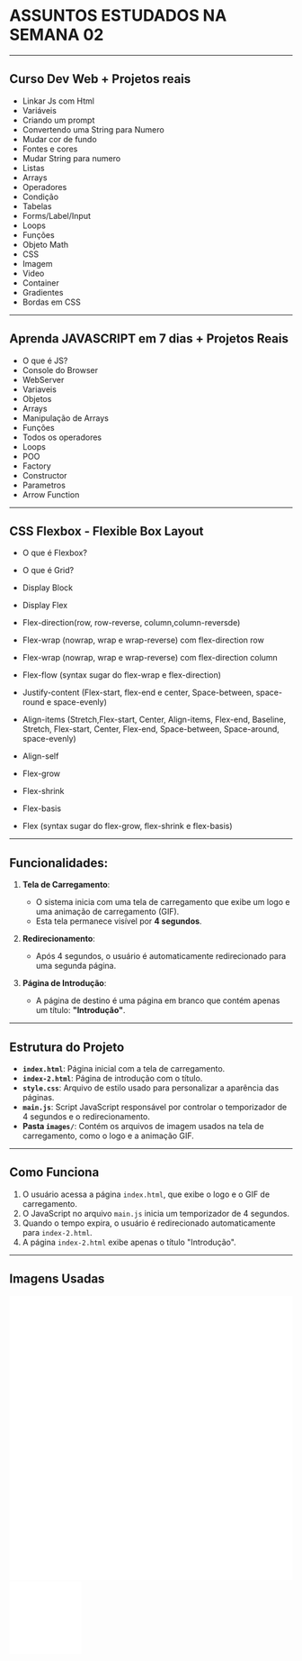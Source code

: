 # ASSUNTOS ESTUDADOS NA SEMANA 02
---
## Curso Dev Web + Projetos reais

- Linkar Js com Html
- Variáveis
- Criando um prompt
- Convertendo uma String para Numero
- Mudar cor de fundo
- Fontes e cores
- Mudar String para numero
- Listas
- Arrays
- Operadores
- Condição
- Tabelas
- Forms/Label/Input
- Loops
- Funções
- Objeto Math
- CSS
- Imagem
- Video
- Container
- Gradientes
- Bordas em CSS

---

## Aprenda JAVASCRIPT em 7 dias + Projetos Reais

- O que é JS?
- Console do Browser
- WebServer
- Variaveis
- Objetos
- Arrays
- Manipulação de Arrays
- Funções
- Todos os operadores
- Loops
- POO
- Factory
- Constructor
- Parametros
- Arrow Function

---

## CSS Flexbox - Flexible Box Layout

- O que é Flexbox?
- O que é Grid?
- Display Block
- Display Flex
- Flex-direction(row, row-reverse, column,column-reversde)
- Flex-wrap (nowrap, wrap e wrap-reverse) com flex-direction row

- Flex-wrap (nowrap, wrap e wrap-reverse) com flex-direction column

- Flex-flow (syntax sugar do flex-wrap e flex-direction)

- Justify-content (Flex-start, flex-end e center, Space-between, space-round e space-evenly)

- Align-items  (Stretch,Flex-start, Center, Align-items, Flex-end, Baseline, Stretch, Flex-start, Center, Flex-end, Space-between, Space-around, space-evenly)

- Align-self

- Flex-grow

- Flex-shrink

- Flex-basis

- Flex (syntax sugar do flex-grow, flex-shrink e flex-basis)

---

## Funcionalidades:

1. **Tela de Carregamento**:
   - O sistema inicia com uma tela de carregamento que exibe um logo e uma animação de carregamento (GIF).
   - Esta tela permanece visível por **4 segundos**.

2. **Redirecionamento**:
   - Após 4 segundos, o usuário é automaticamente redirecionado para uma segunda página.

3. **Página de Introdução**:
   - A página de destino é uma página em branco que contém apenas um título: **"Introdução"**.

---

## Estrutura do Projeto

- **`index.html`**: Página inicial com a tela de carregamento.
- **`index-2.html`**: Página de introdução com o título.
- **`style.css`**: Arquivo de estilo usado para personalizar a aparência das páginas.
- **`main.js`**: Script JavaScript responsável por controlar o temporizador de 4 segundos e o redirecionamento.
- **Pasta `images/`**: Contém os arquivos de imagem usados na tela de carregamento, como o logo e a animação GIF.

---

## Como Funciona

1. O usuário acessa a página `index.html`, que exibe o logo e o GIF de carregamento.
2. O JavaScript no arquivo `main.js` inicia um temporizador de 4 segundos.
3. Quando o tempo expira, o usuário é redirecionado automaticamente para `index-2.html`.
4. A página `index-2.html` exibe apenas o título "Introdução".

---

## Imagens Usadas

![Logo](images/logo-pomo.png)
![Gif Loading](images/loading.gif)
